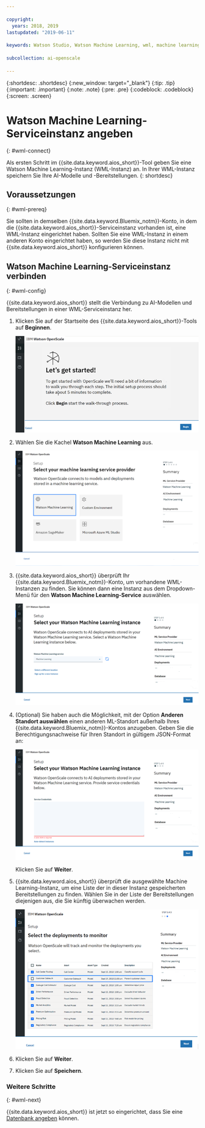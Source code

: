 ```yaml
---

copyright:
  years: 2018, 2019
lastupdated: "2019-06-11"

keywords: Watson Studio, Watson Machine Learning, wml, machine learning, services

subcollection: ai-openscale

---
```


{:shortdesc: .shortdesc}
{:new_window: target="_blank"}
{:tip: .tip}
{:important: .important}
{:note: .note}
{:pre: .pre}
{:codeblock: .codeblock}
{:screen: .screen}

# Watson Machine Learning-Serviceinstanz angeben
{: #wml-connect}

Als ersten Schritt im {{site.data.keyword.aios_short}}-Tool geben Sie eine Watson Machine Learning-Instanz (WML-Instanz) an. In Ihrer WML-Instanz speichern Sie Ihre AI-Modelle und -Bereitstellungen.
{: shortdesc}

## Voraussetzungen
{: #wml-prereq}

Sie sollten in demselben {{site.data.keyword.Bluemix_notm}}-Konto, in dem die {{site.data.keyword.aios_short}}-Serviceinstanz vorhanden ist, eine WML-Instanz eingerichtet haben. Sollten Sie eine WML-Instanz in einem anderen Konto eingerichtet haben, so werden Sie diese Instanz nicht mit {{site.data.keyword.aios_short}} konfigurieren können.

## Watson Machine Learning-Serviceinstanz verbinden
{: #wml-config}

{{site.data.keyword.aios_short}} stellt die Verbindung zu AI-Modellen und Bereitstellungen in einer WML-Serviceinstanz her.

1.  Klicken Sie auf der Startseite des {{site.data.keyword.aios_short}}-Tools auf **Beginnen**.

    ![Startseite](images/gs-config-start.png)

2.  Wählen Sie die Kachel **Watson Machine Learning** aus.

    ![Auswahl der Kachel](images/connect-wml.png)

3.  {{site.data.keyword.aios_short}} überprüft Ihr {{site.data.keyword.Bluemix_notm}}-Konto, um vorhandene WML-Instanzen zu finden. Sie können dann eine Instanz aus dem Dropdown-Menü für den **Watson Machine Learning-Service** auswählen.

    ![WML-Service auswählen](images/gs-set-wml.png)

4.  (Optional) Sie haben auch die Möglichkeit, mit der Option **Anderen Standort auswählen** einen anderen ML-Standort außerhalb Ihres {{site.data.keyword.Bluemix_notm}}-Kontos anzugeben. Geben Sie die Berechtigungsnachweise für Ihren Standort in gültigem JSON-Format an:

    ![WML-Instanz einrichten](images/gs-get-wml.png)

    Klicken Sie auf **Weiter**.

5.  {{site.data.keyword.aios_short}} überprüft die ausgewählte Machine Learning-Instanz, um eine Liste der in dieser Instanz gespeicherten Bereitstellungen zu finden. Wählen Sie in der Liste der Bereitstellungen diejenigen aus, die Sie künftig überwachen werden.

    ![Bereitstellungen auswählen](images/gs-config-deploy.png)

6.  Klicken Sie auf **Weiter**.
7.  Klicken Sie auf **Speichern**.

### Weitere Schritte
{: #wml-next}

{{site.data.keyword.aios_short}} ist jetzt so eingerichtet, dass Sie eine [Datenbank angeben](/docs/services/ai-openscale?topic=ai-openscale-connect-db) können.
